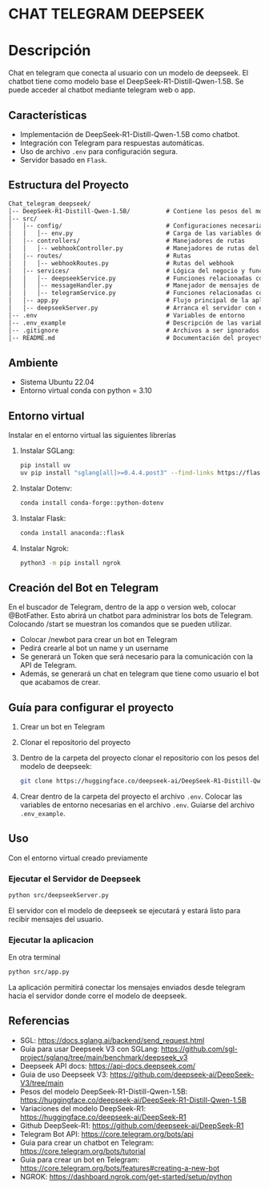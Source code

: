 # CHAT TELEGRAM DEEPSEEK

# Descripción
Chat en telegram que conecta al usuario con un modelo de deepseek. El chatbot tiene como modelo base el DeepSeek-R1-Distill-Qwen-1.5B. Se puede acceder al chatbot mediante telegram web o app.  

## Características
- Implementación de DeepSeek-R1-Distill-Qwen-1.5B como chatbot.
- Integración con Telegram para respuestas automáticas.
- Uso de archivo `.env` para configuración segura.
- Servidor basado en `Flask`.

## Estructura del Proyecto
```markdown
Chat_telegram_deepseek/
│-- DeepSeek-R1-Distill-Qwen-1.5B/          # Contiene los pesos del modelo de NLP para el chatbot
│-- src/
│   │-- config/                             # Configuraciones necesarias para el proyecto
│   │   │-- env.py                          # Carga de las variables de entorno
│   │-- controllers/                        # Manejadores de rutas
│   │   │-- webhookController.py            # Manejadores de rutas del webhook
│   │-- routes/                             # Rutas
│   │   │-- webhookRoutes.py                # Rutas del webhook
│   │-- services/                           # Lógica del negocio y funciones principales
│   │   │-- deepseekService.py              # Funciones relacionadas con Deepseek
│   │   │-- messageHandler.py               # Manejador de mensajes de entrada del usuario
│   │   │-- telegramService.py              # Funciones relacionadas con telegram
│   │-- app.py                              # Flujo principal de la aplicación
│   │-- deepseekServer.py                   # Arranca el servidor con el modelo de Deepseek
│-- .env                                    # Variables de entorno
│-- .env_example                            # Descripción de las variables de entorno
│-- .gitignore                              # Archivos a ser ignorados en el repositorio
│-- README.md                               # Documentación del proyecto
```

## Ambiente
- Sistema Ubuntu 22.04
- Entorno virtual conda con python = 3.10

## Entorno virtual
Instalar en el entorno virtual las siguientes librerías

1. Instalar SGLang: 
   ```sh
   pip install uv
   uv pip install "sglang[all]>=0.4.4.post3" --find-links https://flashinfer.ai/whl/cu124/torch2.5/flashinfer-python
   ```

2. Instalar Dotenv: 
   ```sh
   conda install conda-forge::python-dotenv
   ```

3. Instalar Flask: 
   ```sh
   conda install anaconda::flask
   ```

4. Instalar Ngrok: 
   ```sh
   python3 -m pip install ngrok
   ```

## Creación del Bot en Telegram
En el buscador de Telegram, dentro de la app o version web, colocar @BotFather. Esto abrirá un chatbot para administrar los bots de Telegram. Colocando /start se muestran los comandos que se pueden utilizar. 

- Colocar /newbot para crear un bot en Telegram
- Pedirá crearle al bot un name y un username
- Se generará un Token que será necesario para la comunicación con la API de Telegram.  
- Además, se generará un chat en telegram que tiene como usuario el bot que acabamos de crear. 

## Guía para configurar el proyecto
1. Crear un bot en Telegram

2. Clonar el repositorio del proyecto

3. Dentro de la carpeta del proyecto clonar el repositorio con los pesos del modelo de deepseek:
   ```sh
   git clone https://huggingface.co/deepseek-ai/DeepSeek-R1-Distill-Qwen-1.5B
   ```

4. Crear dentro de la carpeta del proyecto el archivo `.env`. Colocar las variables de entorno necesarias en el archivo `.env`. Guiarse del archivo `.env_example`.

## Uso
Con el entorno virtual creado previamente
### Ejecutar el Servidor de Deepseek
   ```sh
   python src/deepseekServer.py
   ```
El servidor con el modelo de deepseek se ejecutará y estará listo para recibir mensajes del usuario.

### Ejecutar la aplicacion
En otra terminal
   ```sh
   python src/app.py
   ```
La aplicación permitirá conectar los mensajes enviados desde telegram hacia el servidor donde corre el modelo de deepseek. 

## Referencias
- SGL: https://docs.sglang.ai/backend/send_request.html
- Guia para usar Deepseek V3 con SGLang: https://github.com/sgl-project/sglang/tree/main/benchmark/deepseek_v3
- Deepseek API docs: https://api-docs.deepseek.com/
- Guia de uso Deepseek V3: https://github.com/deepseek-ai/DeepSeek-V3/tree/main
- Pesos del modelo DeepSeek-R1-Distill-Qwen-1.5B: https://huggingface.co/deepseek-ai/DeepSeek-R1-Distill-Qwen-1.5B
- Variaciones del modelo DeepSeek-R1: https://huggingface.co/deepseek-ai/DeepSeek-R1
- Github DeepSeek-R1: https://github.com/deepseek-ai/DeepSeek-R1
- Telegram Bot API: https://core.telegram.org/bots/api
- Guia para crear un chatbot en Telegram: https://core.telegram.org/bots/tutorial
- Guia para crear un bot en Telegram: https://core.telegram.org/bots/features#creating-a-new-bot
- NGROK: https://dashboard.ngrok.com/get-started/setup/python



